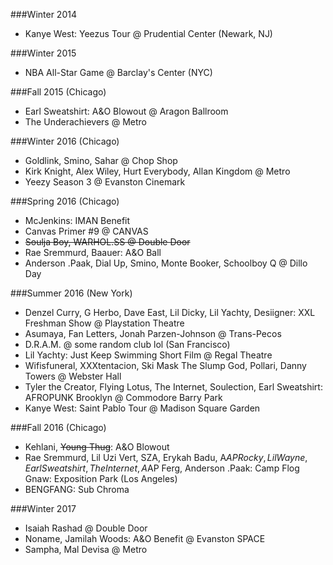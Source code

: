###Winter 2014
- Kanye West: Yeezus Tour @ Prudential Center (Newark, NJ)

###Winter 2015
- NBA All-Star Game @ Barclay's Center (NYC)

###Fall 2015 (Chicago)
- Earl Sweatshirt: A&O Blowout @ Aragon Ballroom
- The Underachievers @ Metro

###Winter 2016 (Chicago)
- Goldlink, Smino, Sahar @ Chop Shop
- Kirk Knight, Alex Wiley, Hurt Everybody, Allan Kingdom @ Metro
- Yeezy Season 3 @ Evanston Cinemark

###Spring 2016 (Chicago)
- McJenkins: IMAN Benefit
- Canvas Primer #9 @ CANVAS
- ~~Soulja Boy, WARHOL.SS @ Double Door~~
- Rae Sremmurd, Baauer: A&O Ball
- Anderson .Paak, Dial Up, Smino, Monte Booker, Schoolboy Q @ Dillo Day

###Summer 2016 (New York)
- Denzel Curry, G Herbo, Dave East, Lil Dicky, Lil Yachty, Desiigner: XXL Freshman Show @ Playstation Theatre
- Asumaya, Fan Letters, Jonah Parzen-Johnson @ Trans-Pecos
- D.R.A.M. @ some random club lol (San Francisco)
- Lil Yachty: Just Keep Swimming Short Film @ Regal Theatre
- Wifisfuneral, XXXtentacion, Ski Mask The Slump God, Pollari, Danny Towers @ Webster Hall
- Tyler the Creator, Flying Lotus, The Internet, Soulection, Earl Sweatshirt: AFROPUNK Brooklyn @ Commodore Barry Park
- Kanye West: Saint Pablo Tour @ Madison Square Garden

###Fall 2016 (Chicago)
- Kehlani, ~~Young Thug~~: A&O Blowout
- Rae Sremmurd, Lil Uzi Vert, SZA, Erykah Badu, A$AP Rocky, Lil Wayne, Earl Sweatshirt, The Internet, A$AP Ferg, Anderson .Paak: Camp Flog Gnaw: Exposition Park (Los Angeles)
- BENGFANG: Sub Chroma

###Winter 2017
- Isaiah Rashad @ Double Door
- Noname, Jamilah Woods: A&O Benefit @ Evanston SPACE
- Sampha, Mal Devisa @ Metro
